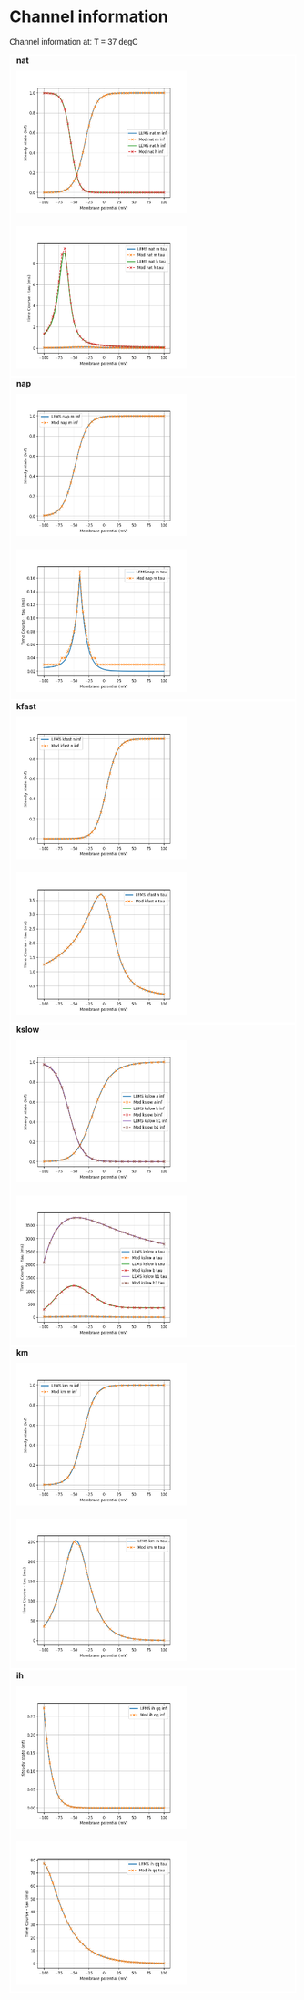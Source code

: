 Channel information
===================
    
<p style="font-family:arial">Channel information at: T = 37 degC </p>

<div style="border:solid 2px white; padding-left:10px">
<div>
<b>nat</b><br/>
</div>
<div><a href="nat.inf.png"><img alt="nat steady state" src="nat.inf.png" height="250" width="300" style="padding:10px 35px 10px 0px"/></a>
<a href="nat.tau.png"><img alt="nat time course" src="nat.tau.png" height="250" width="300" style="padding:10px 10px 10px 0px"/></a>
</div>
</div>
<div style="border:solid 2px white; padding-left:10px">
<div>
<b>nap</b><br/>
</div>
<div><a href="nap.inf.png"><img alt="nap steady state" src="nap.inf.png" height="250" width="300" style="padding:10px 35px 10px 0px"/></a>
<a href="nap.tau.png"><img alt="nap time course" src="nap.tau.png" height="250" width="300" style="padding:10px 10px 10px 0px"/></a>
</div>
</div>
<div style="border:solid 2px white; padding-left:10px">
<div>
<b>kfast</b><br/>
</div>
<div><a href="kfast.inf.png"><img alt="kfast steady state" src="kfast.inf.png" height="250" width="300" style="padding:10px 35px 10px 0px"/></a>
<a href="kfast.tau.png"><img alt="kfast time course" src="kfast.tau.png" height="250" width="300" style="padding:10px 10px 10px 0px"/></a>
</div>
</div>
<div style="border:solid 2px white; padding-left:10px">
<div>
<b>kslow</b><br/>
</div>
<div><a href="kslow.inf.png"><img alt="kslow steady state" src="kslow.inf.png" height="250" width="300" style="padding:10px 35px 10px 0px"/></a>
<a href="kslow.tau.png"><img alt="kslow time course" src="kslow.tau.png" height="250" width="300" style="padding:10px 10px 10px 0px"/></a>
</div>
</div>
<div style="border:solid 2px white; padding-left:10px">
<div>
<b>km</b><br/>
</div>
<div><a href="km.inf.png"><img alt="km steady state" src="km.inf.png" height="250" width="300" style="padding:10px 35px 10px 0px"/></a>
<a href="km.tau.png"><img alt="km time course" src="km.tau.png" height="250" width="300" style="padding:10px 10px 10px 0px"/></a>
</div>
</div>
<div style="border:solid 2px white; padding-left:10px">
<div>
<b>ih</b><br/>
</div>
<div><a href="ih.inf.png"><img alt="ih steady state" src="ih.inf.png" height="250" width="300" style="padding:10px 35px 10px 0px"/></a>
<a href="ih.tau.png"><img alt="ih time course" src="ih.tau.png" height="250" width="300" style="padding:10px 10px 10px 0px"/></a>
</div>
</div>
